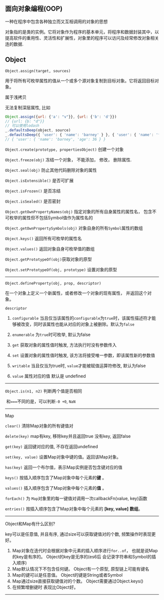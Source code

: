 ## 面向对象编程(OOP)

一种在程序中包含各种独立而又互相调用的对象的思想

对象指的是类的实例。它将对象作为程序的基本单元，将程序和数据封装其中，以提高软件的重用性、灵活性和扩展性，对象里的程序可以访问及经常修改对象相关连的数据.

## Object

`Object.assign(target, sources)`

用于将所有可枚举属性的值从一个或多个源对象复制到目标对象。它将返回目标对象。

属于浅拷贝

无法复制深层属性, 比如

```javascript
Object.assign({url: {'a': "v"}}, {url: {'b': 'd'}})
// {url: {b: "d"}}
// 可以使用lodash
_.defaultsDeep(object, source)
_.defaultsDeep({ 'user': { 'name': 'barney' } }, { 'user': { 'name': 'fred', 'age': 36 } });
// { 'user': { 'name': 'barney', 'age': 36 } }
```


`Object.create(prototype, propertiesObject)` 创建一个对象

`Object.freeze(obj)`    冻结一个对象， 不能添加， 修改， 删除属性.

`Object.seal(obj)`    防止其他代码删除对象的属性

`Object.isExtensible()` 是否可扩展

`Object.isFrozen()` 是否冻结

`Object.isSealed()` 是否密封

`Object.getOwnPropertyNames(obj)`  指定对象的所有自身属性的属性名， 包含不可枚举的属性但不包括Symbol值作为属性名的

`Object.getOwnPropertySymbols(obj)` 对象自身的所有`Symbol`属性的数组

`Object.keys()` 返回所有可枚举的属性名

`Object.values()` 返回对象自身可枚举值的数组

`Object.getPrototypeOf(obj)`获取对象的原型

`Object.setPrototypeOf(obj, prototype)` 设置对象的原型

-------------

`Object.defineProperty(obj, prop, descriptor)`

在一个对象上定义一个新属性，或者修改一个对象的现有属性， 并返回这个对象。

`descriptor`

  1. `configurable` 当且仅当该属性的`configurable`为`true`时，该属性描述符才能够被改变，同时该属性也能从对应的对象上被删除。默认为`false`

  2. `enumerable`  为`true`时可枚举, 默认为false

  3. `get`  获取对象的属性值时触发, 方法执行时没有参数传入

  4. `set`  设置对象的属性值时触发, 该方法将接受唯一参数，即该属性新的参数值

  5. `writable` 当且仅当为true时, `value`才能被赋值运算符修改, 默认为false

  6. `value` 属性对应的值 默认是 undefined

----------------

`Object.is(n1, n2)` 判断两个值是否相同

​	和`===`不同的是，可以判断`-0 +0`, `NaN`

---

Map

`clear()` 清除Map对象的所有键值对

`delete(key)` map有key, 移除key并且返回true 没有key, 返回false

`get(key)` 返回键对应的值, 不存在返回undefined

`set(key, value)` 设置Map对象中键的值。返回该Map对象。

`has(key)` 返回一个布尔值，表示Map实例是否包含键对应的值

`keys()` 按插入顺序包含了Map对象中每个元素的**键** 。

`values()` 插入顺序包含了Map对象中每个元素的**值** 。

`forEach()` 为 `Map`对象里的每一键值对调用一次callbackFn(value, key)函数

`entries()` 按插入顺序包含了Map对象中每个元素的 **[key, value]** **数组**。

---

Object和Map有什么区别?

key可以是任意值, 并且有序, 通过size可以获取键值对的个数, 频繁操作时表现更好。

1. Map对象在迭代时会根据对象中元素的插入顺序进行`for..of`， 也就是说Map的key是有序的。 Object的key是无序的(es6后 会记录字符串和Symbol的插入顺序)
2. Map默认情况下不包含任何键。 Object有一个原型, 原型链上可能有键名
3. Map的键可以是任意值。 Object的键是String或者Symbol
4. Map通过size直接获取键值对的个数。 Object需要通过Object.keys()
5. 在频繁增删键时 表现比Object好。

---

